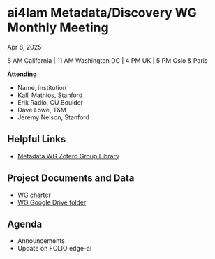 # ai4lam Metadata/Discovery WG	 Monthly Meeting

Apr 8, 2025

8 AM California | 11 AM Washington DC | 4 PM UK | 5 PM Oslo & Paris


**Attending**

* Name, institution  
* Kalli Mathios, Stanford
* Erik Radio, CU Boulder
* Dave Lowe, T&M
* Jeremy Nelson, Stanford



## Helpful Links

* [Metadata WG Zotero Group Library](https://www.zotero.org/groups/2709151/ai4lam_metadata_wg/library)

## Project Documents and Data

* [WG charter](https://drive.google.com/file/d/1ypcx2F30siqr-KYOKFZtVv8h9PIS9a77/view?usp=sharing)  
* [WG Google Drive folder](https://drive.google.com/drive/folders/1cpZtbjKadgD30794fD97XY-EChUSy2r9?usp=sharing)

## Agenda

* Announcements  
* Update on FOLIO edge-ai
